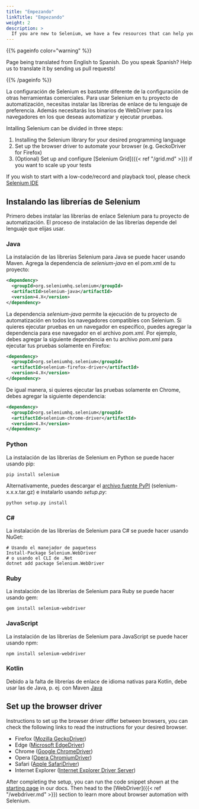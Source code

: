 ```yaml
---
title: "Empezando"
linkTitle: "Empezando"
weight: 2
description: >
  If you are new to Selenium, we have a few resources that can help you get up to speed right away.
---
```


{{% pageinfo color="warning" %}}
<p class="lead">
   <i class="fas fa-language display-4"></i> 
   Page being translated from 
   English to Spanish. Do you speak Spanish? Help us to translate
   it by sending us pull requests!
</p>
{{% /pageinfo %}}


La configuración de Selenium es bastante diferente de la configuración
de otras herramientas comerciales.
Para usar Selenium en tu proyecto de automatización,
necesitas instalar las librerías de enlace de tu lenguaje de preferencia.
Además necesitarás los binarios de WebDriver para los navegadores 
en los que deseas automatizar y ejecutar pruebas.

Intalling Selenium can be divided in three steps:

1. Installing the Selenium library for your desired programming language
2. Set up the browser driver to automate your browser (e.g. GeckoDriver for Firefox)
3. (Optional) Set up and configure [Selenium Grid]({{< ref "/grid.md" >}}) if you want to scale up your tests

If you wish to start with a low-code/record and playback tool, please check 
[Selenium IDE](https://selenium.dev/selenium-ide)

## Instalando las librerías de Selenium

Primero debes instalar las librerías de enlace Selenium para tu
proyecto de automatización.
El proceso de instalación de las librerías depende del lenguaje 
que elijas usar.

### Java
La instalación de las librerías Selenium para Java se puede hacer usando Maven.
Agrega la dependencia de _selenium-java_ en el pom.xml de tu proyecto:

```xml
<dependency>
  <groupId>org.seleniumhq.selenium</groupId>
  <artifactId>selenium-java</artifactId>
  <version>4.X</version>
</dependency>
```

La dependencia _selenium-java_ permite la ejecución de tu proyecto de
automatización en todos los navegadores compatibles con Selenium. 
Si quieres ejecutar pruebas en un navegador en específico, 
puedes agregar la dependencia para ese navegador
en el archivo _pom.xml_.
Por ejemplo, debes agregar la siguiente dependencia en tu
archivo _pom.xml_ para ejecutar tus pruebas solamente en Firefox:

```xml
<dependency>
  <groupId>org.seleniumhq.selenium</groupId>
  <artifactId>selenium-firefox-driver</artifactId>
  <version>4.X</version>
</dependency>
```

De igual manera, si quieres ejecutar las pruebas solamente
en Chrome, debes agregar la siguiente dependencia:   

```xml
<dependency>
  <groupId>org.seleniumhq.selenium</groupId>
  <artifactId>selenium-chrome-driver</artifactId>
  <version>4.X</version>
</dependency>
```

### Python
La instalación de las librerías de Selenium en Python
se puede hacer usando pip:

```shell
pip install selenium
```

Alternativamente, puedes descargar el [archivo fuente PyPI](https://pypi.org/project/selenium/#files)
(selenium-x.x.x.tar.gz) e instalarlo usando _setup.py_:

```shell
python setup.py install
```

### C#
La instalación de las librerías de Selenium para C# se puede
hacer usando NuGet:

```shell
# Usando el manejador de paquetess
Install-Package Selenium.WebDriver
# o usando el CLI de .Net
dotnet add package Selenium.WebDriver
```

### Ruby
La instalación de las librerías de Selenium para Ruby se puede
hacer usando gem:

```shell
gem install selenium-webdriver
```

### JavaScript
La instalación de las librerías de Selenium para JavaScript se puede
hacer usando npm:

```shell
npm install selenium-webdriver
```

### Kotlin
Debido a la falta de librerías de enlace de idioma nativas para Kotlin, 
debe usar las de Java, p. ej. con Maven [Java](#java)


## Set up the browser driver

Instructions to set up the browser driver differ between browsers, you can check 
the following links to read the instructions for your desired browser.

- Firefox ([Mozilla GeckoDriver](https://github.com/mozilla/geckodriver/))
- Edge ([Microsoft EdgeDriver](https://developer.microsoft.com/en-us/microsoft-edge/tools/webdriver/))
- Chrome ([Google ChromeDriver](https://chromedriver.chromium.org/))
- Opera ([Opera ChromiumDriver](https://github.com/operasoftware/operachromiumdriver))
- Safari ([Apple SafariDriver](https://developer.apple.com/documentation/webkit/about_webdriver_for_safari))
- Internet Explorer ([Internet Explorer Driver Server](https://github.com/SeleniumHQ/selenium/wiki/InternetExplorerDriver))

After completing the setup, you can run the code snippet shown at the 
[starting page](/de/documentation) in our docs. Then head to the 
[WebDriver]({{< ref "/webdriver.md" >}}) section to learn more about
browser automation with Selenium.
